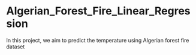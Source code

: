 # Algerian_Forest_Fire_Linear_Regression
In this project, we aim to predict the temperature using Algerian forest fire dataset

